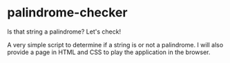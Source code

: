 # palindrome-checker
Is that string a palindrome? Let's check!

A very simple script to determine if a string is or not a palindrome. I will also provide a page in HTML and CSS to play the application in the browser.
